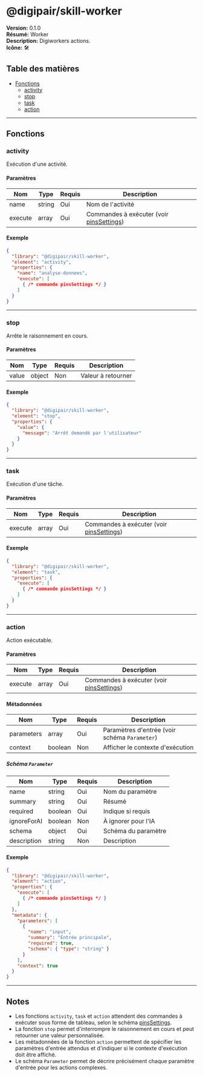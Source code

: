 # @digipair/skill-worker

**Version:** 0.1.0  
**Résumé:** Worker  
**Description:** Digiworkers actions.  
**Icône:** 🛠

## Table des matières

- [Fonctions](#fonctions)
  - [activity](#activity)
  - [stop](#stop)
  - [task](#task)
  - [action](#action)

---

## Fonctions

### activity

Exécution d'une activité.

#### Paramètres

| Nom      | Type    | Requis | Description                |
|----------|---------|--------|----------------------------|
| name     | string  | Oui    | Nom de l'activité          |
| execute  | array   | Oui    | Commandes à exécuter (voir [pinsSettings](https://schemas.digipair.ai/pinsSettings)) |

#### Exemple

```json
{
  "library": "@digipair/skill-worker",
  "element": "activity",
  "properties": {
    "name": "analyse-donnees",
    "execute": [
      { /* commande pinsSettings */ }
    ]
  }
}
```

---

### stop

Arrête le raisonnement en cours.

#### Paramètres

| Nom    | Type   | Requis | Description                |
|--------|--------|--------|----------------------------|
| value  | object | Non    | Valeur à retourner         |

#### Exemple

```json
{
  "library": "@digipair/skill-worker",
  "element": "stop",
  "properties": {
    "value": {
      "message": "Arrêt demandé par l'utilisateur"
    }
  }
}
```

---

### task

Exécution d'une tâche.

#### Paramètres

| Nom      | Type    | Requis | Description                |
|----------|---------|--------|----------------------------|
| execute  | array   | Oui    | Commandes à exécuter (voir [pinsSettings](https://schemas.digipair.ai/pinsSettings)) |

#### Exemple

```json
{
  "library": "@digipair/skill-worker",
  "element": "task",
  "properties": {
    "execute": [
      { /* commande pinsSettings */ }
    ]
  }
}
```

---

### action

Action exécutable.

#### Paramètres

| Nom         | Type    | Requis | Description                |
|-------------|---------|--------|----------------------------|
| execute     | array   | Oui    | Commandes à exécuter (voir [pinsSettings](https://schemas.digipair.ai/pinsSettings)) |

#### Métadonnées

| Nom        | Type    | Requis | Description                                   |
|------------|---------|--------|-----------------------------------------------|
| parameters | array   | Oui    | Paramètres d'entrée (voir schéma `Parameter`) |
| context    | boolean | Non    | Afficher le contexte d'exécution              |

##### Schéma `Parameter`

| Nom         | Type    | Requis | Description                |
|-------------|---------|--------|----------------------------|
| name        | string  | Oui    | Nom du paramètre           |
| summary     | string  | Oui    | Résumé                     |
| required    | boolean | Oui    | Indique si requis          |
| ignoreForAI | boolean | Non    | À ignorer pour l'IA        |
| schema      | object  | Oui    | Schéma du paramètre        |
| description | string  | Non    | Description                |

#### Exemple

```json
{
  "library": "@digipair/skill-worker",
  "element": "action",
  "properties": {
    "execute": [
      { /* commande pinsSettings */ }
    ]
  },
  "metadata": {
    "parameters": [
      {
        "name": "input",
        "summary": "Entrée principale",
        "required": true,
        "schema": { "type": "string" }
      }
    ],
    "context": true
  }
}
```

---

## Notes

- Les fonctions `activity`, `task` et `action` attendent des commandes à exécuter sous forme de tableau, selon le schéma [pinsSettings](https://schemas.digipair.ai/pinsSettings).
- La fonction `stop` permet d'interrompre le raisonnement en cours et peut retourner une valeur personnalisée.
- Les métadonnées de la fonction `action` permettent de spécifier les paramètres d'entrée attendus et d'indiquer si le contexte d'exécution doit être affiché.
- Le schéma `Parameter` permet de décrire précisément chaque paramètre d'entrée pour les actions complexes.